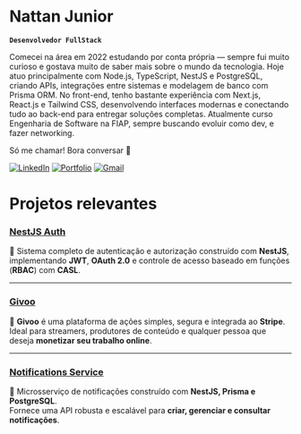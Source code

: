 # Nattan Junior

**`Desenvolvedor FullStack`**

 Comecei na área em 2022 estudando por conta própria — sempre fui muito curioso e gostava muito de saber mais sobre o mundo da tecnologia. Hoje atuo principalmente com Node.js, TypeScript, NestJS e PostgreSQL, criando APIs, integrações entre sistemas e modelagem de banco com Prisma ORM. No front-end, tenho bastante experiência com Next.js, React.js e Tailwind CSS, desenvolvendo interfaces modernas e conectando tudo ao back-end para entregar soluções completas. Atualmente curso Engenharia de Software na FIAP, sempre buscando evoluir como dev, e fazer networking. 
 
Só me chamar! Bora conversar 👊 

 [![LinkedIn](https://img.shields.io/badge/LinkedIn-0077B5?style=for-the-badge&logo=linkedin&logoColor=white)](http://www.linkedin.com/in/nattan-junior-20365a264)   [![Portfolio](https://img.shields.io/badge/Portfolio-000?style=for-the-badge&logo=vercel&logoColor=white)](https://nattanjr.vercel.app)  [![Gmail](https://img.shields.io/badge/Gmail-D14836?style=for-the-badge&logo=gmail&logoColor=white)](mailto:fnatanieljunior@gmail.com) 



# Projetos relevantes

### [NestJS Auth](https://github.com/Nattanjunior/nestjs-auth)  
🔑 Sistema completo de autenticação e autorização construído com **NestJS**, implementando **JWT**, **OAuth 2.0** e controle de acesso baseado em funções (**RBAC**) com **CASL**.  

---

### [Givoo](https://github.com/Nattanjunior/Givoo)  
💸 **Givoo** é uma plataforma de ações simples, segura e integrada ao **Stripe**.  
Ideal para streamers, produtores de conteúdo e qualquer pessoa que deseja **monetizar seu trabalho online**.  

---

### [Notifications Service](https://github.com/Nattanjunior/notifications-service)  
📩 Microsserviço de notificações construído com **NestJS, Prisma e PostgreSQL**.  
Fornece uma API robusta e escalável para **criar, gerenciar e consultar notificações**.



